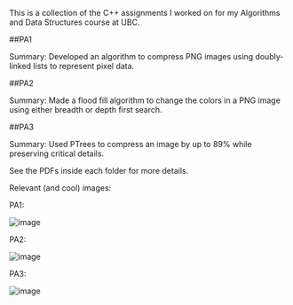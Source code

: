 This is a collection of the C++ assignments I worked on for my Algorithms and Data Structures course at UBC.

##PA1

Summary: Developed an algorithm to compress PNG images using doubly-linked lists to represent pixel data.

##PA2

Summary: Made a flood fill algorithm to change the colors in a PNG image using either breadth or depth first search.

##PA3

Summary: Used PTrees to compress an image by up to 89\% while preserving critical details.

See the PDFs inside each folder for more details.

Relevant (and cool) images:

PA1:

![image](https://github.com/user-attachments/assets/51df3ad2-59bf-4abc-a43b-abd577d59af0)

PA2:

![image](https://github.com/user-attachments/assets/d76c6492-3415-4a73-8861-68b526f50a07)

PA3: 

![image](https://github.com/user-attachments/assets/f59f9818-cfee-4bd8-9bec-472cccd6f12d)
